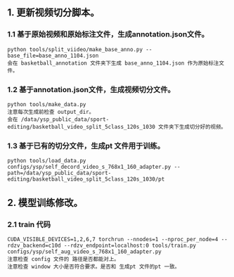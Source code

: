 ## 1. 更新视频切分脚本。
### 1.1 基于原始视频和原始标注文件，生成annotation.json文件。
```
python tools/split_viideo/make_base_anno.py --base_file=base_anno_1104.json
会在 basketball_annotation 文件夹下生成 base_anno_1104.json 作为原始标注文件。
```
### 1.2 基于annotation.json文件，生成视频切分文件。
```
python tools/make_data.py 
注意每次生成前检查 output_dir。
会在 /data/ysp_public_data/sport-editing/basketball_video_split_5class_120s_1030 文件夹下生成切分好的视频。
```
### 1.3 基于已有的切分文件，生成pt 文件用于训练。
```
python tools/load_data.py configs/ysp/self_decord_video_s_768x1_160_adapter.py --path=/data/ysp_public_data/sport-editing/basketball_video_split_5class_120s_1030/pt
```

## 2. 模型训练修改。
### 2.1 train 代码
```
CUDA_VISIBLE_DEVICES=1,2,6,7 torchrun --nnodes=1 --nproc_per_node=4 --rdzv_backend=c10d --rdzv_endpoint=localhost:0 tools/train.py configs/ysp/self_aug_video_s_768x1_160_adapter.py
注意检查 config 文件的 路径是否都能对上。
注意检查 window 大小是否符合要求。是否和 生成pt 文件的pt 一致。

```